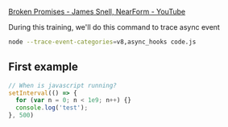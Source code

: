[Broken Promises - James Snell, NearForm - YouTube](https://www.youtube.com/watch?v=XV-u_Ow47s0) 


During this training, we'll do this command to trace async event

```bash
node --trace-event-categories=v8,async_hooks code.js
```

## First example

```js
// When is javascript running?
setInterval(() => {
  for (var n = 0; n < 1e9; n++) {}
  console.log('test');
}, 500)
```
